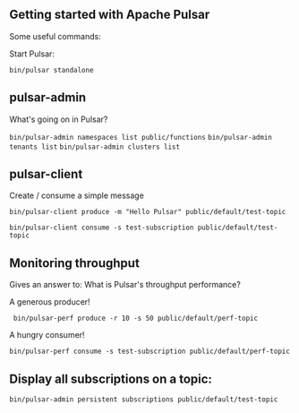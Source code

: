 Getting started with Apache Pulsar 
-

Some useful commands:

Start Pulsar:

`bin/pulsar standalone`


pulsar-admin
-

What's going on in Pulsar?

`bin/pulsar-admin namespaces list public/functions`
`bin/pulsar-admin tenants list`
`bin/pulsar-admin clusters list`
 
pulsar-client
-

Create / consume a simple message

 `bin/pulsar-client produce -m "Hello Pulsar" public/default/test-topic`
 
 `bin/pulsar-client consume -s test-subscription public/default/test-topic`


Monitoring throughput 
-

Gives an answer to: What is Pulsar's throughput performance?   

A generous producer!

` 
bin/pulsar-perf produce -r 10 -s 50 public/default/perf-topic
` 

A hungry consumer!

`bin/pulsar-perf consume -s test-subscription public/default/perf-topic`


Display all subscriptions on a topic:
-
`bin/pulsar-admin persistent subscriptions public/default/test-topic`

